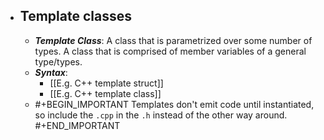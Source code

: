 - ## Template classes
	- _**Template Class**_: A class that is parametrized over some number of types. A class that is comprised of member variables of a general type/types.
	- _**Syntax**_:
		- [[E.g. C++ template struct]]
		- [[E.g. C++ template class]]
	- #+BEGIN_IMPORTANT
	  Templates don't emit code until instantiated, so include the `.cpp` in the `.h` instead of the other way around.
	  #+END_IMPORTANT